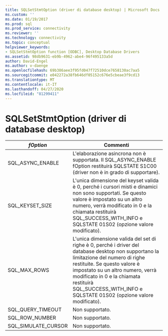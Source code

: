 ```yaml
---
title: SQLSetStmtOption (driver di database desktop) | Microsoft Docs
ms.custom: ''
ms.date: 01/19/2017
ms.prod: sql
ms.prod_service: connectivity
ms.reviewer: ''
ms.technology: connectivity
ms.topic: conceptual
helpviewer_keywords:
- SQLSetStmtOption function [ODBC], Desktop Database Drivers
ms.assetid: 98db9631-eb9b-4962-abe4-96f495133a5d
author: David-Engel
ms.author: v-daenge
ms.openlocfilehash: 69b386aee3f95fd047f72510dce7658130ac7aa5
ms.sourcegitcommit: e042272a38fb646df05152c676e5cbeae3f9cd13
ms.translationtype: MT
ms.contentlocale: it-IT
ms.lasthandoff: 04/27/2020
ms.locfileid: "81299411"
---
```

# <a name="sqlsetstmtoption-desktop-database-drivers"></a>SQLSetStmtOption (driver di database desktop)

|*fOption*|Commenti|  
|---------------|--------------|  
|SQL_ASYNC_ENABLE|L'elaborazione asincrona non è supportata. Il SQL_ASYNC_ENABLE fOption restituirà SQLSTATE S1C00 (driver non è in grado di supportare).|  
|SQL_KEYSET_SIZE|L'unica dimensione del keyset valida è 0, perché i cursori misti e dinamici non sono supportati. Se questo valore è impostato su un altro numero, verrà modificato in 0 e la chiamata restituirà SQL_SUCCESS_WITH_INFO e SQLSTATE 01S02 (opzione valore modificato).|  
|SQL_MAX_ROWS|L'unica dimensione valida del set di righe è 0, perché i driver del database desktop non supportano la limitazione del numero di righe restituite. Se questo valore è impostato su un altro numero, verrà modificato in 0 e la chiamata restituirà SQL_SUCCESS_WITH_INFO e SQLSTATE 01S02 (opzione valore modificato).|  
|SQL_QUERY_TIMEOUT|Non supportato.|  
|SQL_ROW_NUMBER|Non supportato.|  
|SQL_SIMULATE_CURSOR|Non supportato.|
